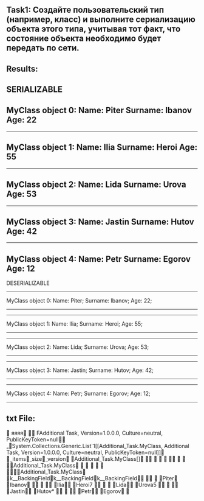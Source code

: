 ﻿Task1: Создайте пользовательский тип (например, класс) и выполните сериализацию объекта этого
типа, учитывая тот факт, что состояние объекта необходимо будет передать по сети.
-------------------------------------------------------------------------------------------------------------------------------------------------------
 Results:
-----------------------------------------------------------------------------------------------------------------------------------------
SERIALIZABLE
--------------------
MyClass object 0:
Name: Piter
Surname: Ibanov
Age: 22
--------------------
--------------------
MyClass object 1:
Name: Ilia
Surname: Heroi
Age: 55
--------------------
--------------------
MyClass object 2:
Name: Lida
Surname: Urova
Age: 53
--------------------
--------------------
MyClass object 3:
Name: Jastin
Surname: Hutov
Age: 42
--------------------
--------------------
MyClass object 4:
Name: Petr
Surname: Egorov
Age: 12
--------------------


DESERIALIZABLE
********************
MyClass object 0:
Name: Piter;
Surname: Ibanov;
Age: 22;
********************
********************
MyClass object 1:
Name: Ilia;
Surname: Heroi;
Age: 55;
********************
********************
MyClass object 2:
Name: Lida;
Surname: Urova;
Age: 53;
********************
********************
MyClass object 3:
Name: Jastin;
Surname: Hutov;
Age: 42;
********************
********************
MyClass object 4:
Name: Petr;
Surname: Egorov;
Age: 12;
********************



txt File:
---------------------------------------------------------------------------------------------------------------------------------------
    яяяя          FAdditional Task, Version=1.0.0.0, Culture=neutral, PublicKeyToken=null   „System.Collections.Generic.List`1[[Additional_Task.MyClass, Additional Task, Version=1.0.0.0, Culture=neutral, PublicKeyToken=null]]   _items_size_version  Additional_Task.MyClass[]   	                   Additional_Task.MyClass   	   	   	   	   	   
   Additional_Task.MyClass   <Name>k__BackingField<Surname>k__BackingField<Age>k__BackingField    	   Piter
   Ibanov            Ilia   Heroi7         
   Lida   Urova5            Jastin   Hutov*            Petr   Egorov   